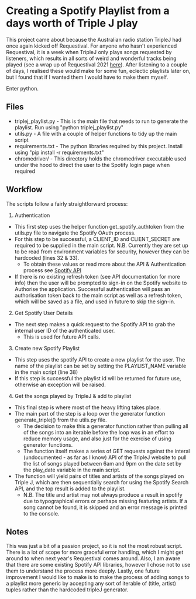 # Creating a Spotify Playlist from a days worth of Triple J play

This project came about because the Australian radio station TripleJ had once again kicked off Requestival. For anyone who hasn't experienced Requestival, it is a week when TripleJ only plays songs requested by listeners, which results in all sorts of weird and wonderful tracks being played (see a wrap up of Requestival 2021 [here](https://www.abc.net.au/triplej/news/musicnews/requestival-2021-the-biggest-reactions-trends-and-takeaways/13347482)). After listening to a couple of days, I realised these would make for some fun, eclectic playlists later on, but I found that if I wanted them I would have to make them myself.

Enter python.

## Files

* triplej_playlist.py - This is the main file that needs to run to generate the playlist. Run using "python triplej_playlist.py"
* utils.py - A file with a couple of helper functions to tidy up the main script
* requirements.txt - The python libraries required by this project. Install using "pip install -r requirements.txt"
* chromedriver/ - This directory holds the chromedriver executable used under the hood to direct the user to the Spotify login page when required

## Workflow

The scripts follow a fairly straightforward process:

1. Authentication
  * This first step uses the helper function get_spotify_authtoken from the utils.py file to navigate the Spotify OAuth process.
  * For this step to be successful, a CLIENT_ID and CLIENT_SECRET are required to be supplied in the main script. N.B. Currently they are set up to be read from environment variables for security, however they can be hardcoded (lines 32 & 33).
    * To obtain these values or read more about the API & Authentication process see [Spotify API](https://developer.spotify.com/documentation/web-api/)
  * If there is no existing refresh token (see API documentation for more info) then the user will be prompted to sign-in on the Spotify website to Authorise the application. Successful authentication will pass an authorisation token back to the main script as well as a refresh token, which will be saved as a file, and used in future to skip the sign-in.
  
2. Get Spotify User Details
  * The next step makes a quick request to the Spotify API to grab the internal user ID of the authenticated user.
	 * This is used for future API calls.
	 
3. Create new Spotify Playlist
  * This step uses the spotify API to create a new playlist for the user. The name of the playlist can be set by setting the PLAYLIST_NAME variable in the main script (line 38)
  * If this step is successful the playlist id will be returned for future use, otherwise an exception will be raised.
  
4. Get the songs played by TripleJ & add to playlist
  * This final step is where most of the heavy lifting takes place.
  * The main part of the step is a loop over the generator function generate_triplej() from the utils.py file.
    * The decision to make this a generator function rather than pulling all of the songs into an iterable before the loop was in an effort to reduce memory usage, and also just for the exercise of using generator functions.
	* The function itself makes a series of GET requests against the interal (undocumented - as far as I know) API of the TripleJ website to pull the list of songs played between 6am and 9pm on the date set by the play_date variable in the main script.
  * The function will yield pairs of titles and artists of the songs played on Triple J, which are then sequentially search for using the Spotify Search API, and the top result is added to the playlist.
    * N.B. The title and artist may not always produce a result in spotify due to typographical errors or perhaps missing featuring artists. If a song cannot be found, it is skipped and an error message is printed to the console.

## Notes

This was just a bit of a passion project, so it is not the most robust script. There is a lot of scope for more graceful error handling, which I might get around to when next year's Requestival comes around. Also, I am aware that there are some existing Spotify API libraries, however I chose not to use them to understand the process more deeply. Lastly, one future improvement I would like to make is to make the process of adding songs to a playlist more generic by accepting any sort of iterable of (title, artist) tuples rather than the hardcoded tripleJ generator.
	